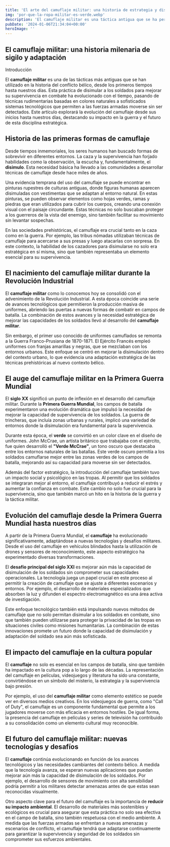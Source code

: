 ```yaml
---
title: 'El arte del camuflaje militar: una historia de estrategia y disimulo - Camuflaje Militar'
img: 'por-que-la-ropa-militar-es-verde.webp'
description: 'El camuflaje militar es una táctica antigua que se ha perfeccionado a lo largo de los siglos. La idea de ocultarse a simple vista se remonta a los primeros'
pubDate: '2024-01-06T21:34:04+00:00'
heroImage: ''
---
```

    
  ## El camuflaje militar: una historia milenaria de sigilo y adaptación

Introducción

El **camuflaje militar** es una de las tácticas más antiguas que se han utilizado en la historia del conflicto bélico, desde los primeros tiempos hasta nuestros días. Esta práctica de disimular a los soldados para mejorar su supervivencia en combate ha evolucionado con el tiempo, pasando de técnicas rudimentarias basadas en colores naturales a sofisticados sistemas tecnológicos que permiten a las fuerzas armadas moverse sin ser detectados. Este artículo explorará la evolución del camuflaje desde sus inicios hasta nuestros días, destacando su impacto en la guerra y el futuro de esta disciplina estratégica.

## Historia de las primeras formas de camuflaje

Desde tiempos inmemoriales, los seres humanos han buscado formas de sobrevivir en diferentes entornos. La caza y la supervivencia han forjado habilidades como la observación, la escucha y, fundamentalmente, el **disimulo**. Esta necesidad básica ha llevado a las comunidades a desarrollar técnicas de camuflaje desde hace miles de años.

Una evidencia temprana del uso del camuflaje se puede encontrar en pinturas rupestres de culturas antiguas, donde figuras humanas aparecen disimuladas con vestimentas que se adaptan al entorno natural. En estas pinturas, se pueden observar elementos como hojas verdes, ramas y piedras que eran utilizados para cubrir los cuerpos, creando una conexión visual con el paisaje circundante. Estas técnicas no solo buscaban proteger a los guerreros de la vista del enemigo, sino también facilitar su movimiento sin levantar sospechas.

En las sociedades prehistóricas, el camuflaje era crucial tanto en la caza como en la guerra. Por ejemplo, las tribus nómadas utilizaban técnicas de camuflaje para acercarse a sus presas y luego atacarlas con sorpresa. En este contexto, la habilidad de los cazadores para disimularse no solo era estratégica en sí misma, sino que también representaba un elemento esencial para su supervivencia.

## El nacimiento del camuflaje militar durante la Revolución Industrial

El **camuflaje militar** como lo conocemos hoy se consolidó con el advenimiento de la Revolución Industrial. A esta época coincide una serie de avances tecnológicos que permitieron la producción masiva de uniformes, abriendo las puertas a nuevas formas de combatir en campos de batalla. La combinación de estos avances y la necesidad estratégica de mejorar las capacidades de los soldados llevó al desarrollo del **camuflaje militar**.

Sin embargo, el primer uso conocido de uniformes camuflados se remonta a la Guerra Franco-Prusiana de 1870-1871. El Ejército Francés empleó uniformes con franjas amarillas y negras, que se mezclaban con los entornos urbanos. Este enfoque se centró en mejorar la disimulación dentro del contexto urbano, lo que evidencia una adaptación estratégica de las técnicas prehistóricas al nuevo contexto bélico.

## El auge del camuflaje militar en la Primera Guerra Mundial

El **siglo XX** significó un punto de inflexión en el desarrollo del camuflaje militar. Durante la **Primera Guerra Mundial**, los campos de batalla experimentaron una evolución dramática que impulsó la necesidad de mejorar la capacidad de supervivencia de los soldados. La guerra de trincheras, que incluía zonas urbanas y rurales, implicó una variedad de entornos donde la disimulación era fundamental para la supervivencia.

Durante esta época, el **verde** se convirtió en un color clave en el diseño de uniformes. John McCrae, un artista británico que trabajaba con el ejército, fue quien desarrolló el **"Verde McCrae"**, un tono oscuro que destacaba entre los entornos naturales de las batallas. Este verde oscuro permitía a los soldados camuflarse mejor entre las zonas verdes de los campos de batalla, mejorando así su capacidad para moverse sin ser detectados.

Además del factor estratégico, la introducción del camuflaje también tuvo un impacto social y psicológico en las tropas. Al permitir que los soldados se integraran mejor al entorno, el camuflaje contribuyó a reducir el estrés y aumentar la confianza en combate. Este cambio no solo fue crucial para la supervivencia, sino que también marcó un hito en la historia de la guerra y la táctica militar.

## Evolución del camuflaje desde la Primera Guerra Mundial hasta nuestros días

A partir de la Primera Guerra Mundial, el **camuflaje** ha evolucionado significativamente, adaptándose a nuevas tecnologías y desafíos militares. Desde el uso del camuflaje en vehículos blindados hasta la utilización de drones y sensores de reconocimiento, este aspecto estratégico ha experimentado diversas transformaciones.

El **desafío principal del siglo XXI** es mejorar aún más la capacidad de disimulación de los soldados sin comprometer sus capacidades operacionales. La tecnología juega un papel crucial en este proceso al permitir la creación de camuflaje que se ajuste a diferentes escenarios y entornos. Por ejemplo, el desarrollo de materiales especializados que absorben la luz y difunden el espectro electromagnético es una área activa de investigación.

Este enfoque tecnológico también está impulsando nuevos métodos de camuflaje que no solo permitan disimular a los soldados en combate, sino que también pueden utilizarse para proteger la privacidad de las tropas en situaciones civiles como misiones humanitarias. La combinación de estas innovaciones promete un futuro donde la capacidad de disimulación y adaptación del soldado sea aún más sofisticada.

## El impacto del camuflaje en la cultura popular

El **camuflaje** no solo es esencial en los campos de batalla, sino que también ha impactado en la cultura pop a lo largo de las décadas. La representación del camuflaje en películas, videojuegos y literatura ha sido una constante, convirtiéndose en un símbolo del misterio, la estrategia y la supervivencia bajo presión.

Por ejemplo, el uso del **camuflaje militar** como elemento estético se puede ver en diversos medios creativos. En los videojuegos de guerra, como "Call of Duty", el camuflaje es un componente fundamental que permite a los jugadores moverse con más eficacia en entornos hostiles. De igual forma, la presencia del camuflaje en películas y series de televisión ha contribuido a su consolidación como un elemento cultural muy reconocible.

## El futuro del camuflaje militar: nuevas tecnologías y desafíos

El **camuflaje** continúa evolucionando en función de los avances tecnológicos y las necesidades cambiantes del contexto bélico. A medida que la tecnología avanza, se esperan nuevas aplicaciones que puedan mejorar aún más la capacidad de disimulación de los soldados. Por ejemplo, el desarrollo de sensores de movimiento con alta sensibilidad podría permitir a los militares detectar amenazas antes de que estas sean reconocidas visualmente.

Otro aspecto clave para el futuro del camuflaje es la importancia de **reducir su impacto ambiental**. El desarrollo de materiales más sostenibles y ecológicos es crucial para asegurar que esta práctica no solo sea efectiva en el campo de batalla, sino también respetuosa con el medio ambiente. A medida que las fuerzas armadas se enfrentan a nuevas amenazas y escenarios de conflicto, el camuflaje tendrá que adaptarse continuamente para garantizar la supervivencia y seguridad de los soldados sin comprometer sus esfuerzos ambientales.
  